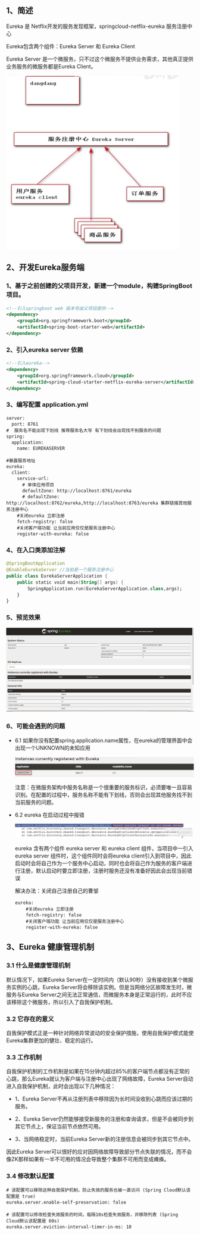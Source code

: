 ## 1、简述

Eureka 是 Netflix开发的服务发现框架，springcloud-netflix-eureka 服务注册中心

Eureka包含两个组件：Eureka Server 和 Eureka Client

Eureka Server 是一个微服务，只不过这个微服务不提供业务需求，其他真正提供业务服务的微服务都是Eureka Client。

<img src="./images/image-20210929092354173.png" alt="image-20210929092354173" style="zoom:50%;" />

## 2、开发Eureka服务端

### 1、基于之前创建的父项目开发，新建一个module，构建SpringBoot项目。

```xml
<!--引入springboot web 版本号由父项目提供-->
<dependency>
    <groupId>org.springframework.boot</groupId>
    <artifactId>spring-boot-starter-web</artifactId>
</dependency>
```

### 2、引入eureka server 依赖

```xml
<!--引入eureka-->
<dependency>
    <groupId>org.springframework.cloud</groupId>
    <artifactId>spring-cloud-starter-netflix-eureka-server</artifactId>
</dependency>
```

### 3、编写配置 application.yml

```properties
server:
  port: 8761
#  服务名不能出现下划线 推荐服务名大写 有下划线会出现找不到服务的问题
spring:
  application:
    name: EUREKASERVER

#暴露服务地址
eureka:
  client:
    service-url:
      # 单体应用项目
      defaultZone: http://localhost:8761/eureka 
      # defaultZone: http://localhost:8762/eureka,http://localhost:8763/eureka 集群链接其他服务注册中心
    #关闭eureka 立即注册
    fetch-registry: false
    #关闭客户端功能 让当前应用仅仅是服务注册中心
    register-with-eureka: false
```

### 4、在入口类添加注解

```kotlin
@SpringBootApplication
@EnableEurekaServer //当前是一个服务注册中心
public class EurekaServerApplication {
    public static void main(String[] args) {
        SpringApplication.run(EurekaServerApplication.class,args);
    }
}
```

### 5、预览效果

![image-20210929093408445](./images/image-20210929093408445.png)

### 6、可能会遇到的问题

+ 6.1 如果你没有配置spring.application.name属性，在eureka的管理界面中会出现一个UNKNOWN的未知应用

  ![image-20210929094151491](./images/image-20210929094151491.png)

  注意：在微服务架构中服务名称是一个很重要的服务标识，必须要唯一且容易识别。在配置的过程中，服务名称不能有下划线，否则会出现其他服务找不到当前服务的问题。

+ 6.2 eureka 在启动过程中报错

  ![image-20210929094350550](./images/image-20210929094350550.png)

  eureka 含有两个组件 eureka server 和 eureka client 组件，当项目中一引入eureka server 组件时，这个组件同时会将eureka client引入到项目中，因此启动时会将自己作为一个服务中心启动，同时也会将自己作为服务的客户端进行注册，默认启动时要立即注册，注册时服务还没有准备好因此会出现当前错误

  解决办法：关闭自己注册自己的曹邹

  ```properties
  eureka:
      #关闭eureka 立即注册
      fetch-registry: false
      #关闭客户端功能 让当前应用仅仅是服务注册中心
      register-with-eureka: false
  ```

## 3、Eureka 健康管理机制

### 3.1 什么是健康管理机制

默认情况下，如果Eureka Server在一定时间内（默认90秒）没有接收到某个微服务实例的心跳，Eureka Server将会移除该实例。但是当网络分区故障发生时，微服务与Eureka Server之间无法正常通信，而微服务本身是正常运行的，此时不应该移除这个微服务，所以引入了自我保护机制。

### 3.2 它存在的意义

自我保护模式正是一种针对网络异常波动的安全保护措施，使用自我保护模式能使Eureka集群更加的健壮、稳定的运行。

### 3.3 工作机制

自我保护机制的工作机制是如果在15分钟内超过85%的客户端节点都没有正常的心跳，那么Eureka就认为客户端与注册中心出现了网络故障，Eureka Server自动进入自我保护机制，此时会出现以下几种情况：

+ 1、Eureka Server不再从注册列表中移除因为长时间没收到心跳而应该过期的服务。

+ 2、Eureka Server仍然能够接受新服务的注册和查询请求，但是不会被同步到其它节点上，保证当前节点依然可用。

+ 3、当网络稳定时，当前Eureka Server新的注册信息会被同步到其它节点中。

因此Eureka Server可以很好的应对因网络故障导致部分节点失联的情况，而不会像ZK那样如果有一半不可用的情况会导致整个集群不可用而变成瘫痪。

### 3.4 修改默认配置

```properties
# 该配置可以移除这种自我保护机制，防止失效的服务也被一直访问 (Spring Cloud默认该配置是 true)
eureka.server.enable-self-preservation: false

# 该配置可以修改检查失效服务的时间，每隔10s检查失效服务，并移除列表 (Spring Cloud默认该配置是 60s)
eureka.server.eviction-interval-timer-in-ms: 10

```

